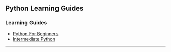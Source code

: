 ## Python Learning Guides
<!--**Each learning guide is a complete learning experience for Python. Each concept has a interactive command-line guide and Jupyter Notebooks guide with hands-on examples. Each notebook is self-contained with clear learning objectives and practical examples that you can run and modify.**-->

### Learning Guides
- [Python For Beginners](https://github.com/How-To-Python/PythonForBeginners)
- [Intermediate Python](https://github.com/How-To-Python/PythonIntermediate/tree/main)
<!--- [Python Modules]()
- [Data Structures](https://github.com/How-To-Python/PythonIntermediate/blob/main/PythonDataStructures.md)
 ### 🌟 Learning Guides Features

#### 🎯 Comprehensive
- Covers everything from basics to advanced topics
- Progressive difficulty with clear explanations
- Real-world examples and applications

#### 🔧 Hands-On Learning
- Interactive examples you can run immediately
- Practice exercises to test understanding
- Multiple learning formats to suit your style

#### 🚀 Practical Focus
- Techniques used in real development
- Performance considerations and best practices
- Error handling and debugging strategies

#### 📱 Responsive Design
- Works in command line and Jupyter
- Clear navigation and formatting
- Pause-and-resume functionality

### 🎮 Interactive Features

#### Command-Line Guide Features
- **Menu System** - Navigate to any section instantly
- **Progress Tracking** - Pause and resume learning
- **Error Handling** - Safe learning environment
- **Output Formatting** - Clear, readable results

#### Jupyter Notebook Features
- **Cell-by-cell Execution** - Run code step by step
- **Editable Examples** - Modify and experiment
- **Rich Documentation** - Markdown explanations
- **Persistent Results** - Save your work-->
------



